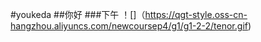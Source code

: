 
#youkeda
##你好
###下午
！[]（https://qgt-style.oss-cn-hangzhou.aliyuncs.com/newcoursep4/g1/g1-2-2/tenor.gif)
